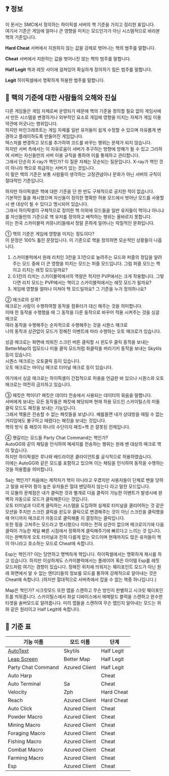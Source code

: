 ## ❓ 정보
이 문서는 SMC에서 정의하는 하이픽셀 서버의 핵 기준을 가지고 정리한 표입니다.  
여기서 기준은 게임에 얼마나 큰 영향을 미치는 모드인가가 아닌 시스템적으로 바라본 핵의 기준입니다.  

**Hard Cheat**
서버에서 지원하지 않는 값을 강제로 벗어나는 핵의 범주를 말합니다.  

**Cheat**
서버에서 지원하는 값을 벗어나진 않는 핵의 범주를 말합니다.  

**Half Legit**
핵과 레짓 사이에 걸쳐있어 확실하게 정의하기 힘든 범주를 말합니다.  

**Legit**
하이픽셀에서 명확하게 허용한 범주를 말합니다.

## 👀 핵의 기준에 대한 사람들의 오해와 진실
다른 게임들은 게임 자체로써 운영되기 때문에 핵의 기준을 정의할 필요 없이 게임사에서 만든 시스템을 변경하거나 외부적인 요소로 게임에 영향을 미치는 자체가 게임 이용 약관에 어긋나는 행위입니다.  
하지만 마인크래프트는 게임 자체를 일반 유저들이 쉽게 수정할 수 있으며 자유롭게 변경하고 플레이하도록 만들어진 게임입니다.  
텍스처를 변경하고 모드를 추가하여 코드를 바꾸는 행위는 문제가 되지 않습니다.  
하지만 서버 측에서는 이 자유로움이 서버가 추구하는 방향에 방해가 될 수 있고 그리하여 서버는 자신들만의 서버 이용 규칙을 통하여 이를 통제하고 관리합니다.  
그래서 단순히 X-ray가 핵인가? 이 질문 자체는 모순되는 질문입니다. X-ray가 핵인 것이 아니라 핵으로 취급하는 서버가 있는 것입니다.  
이 말은 핵의 기준은 보통 사람들이 생각하는 고정관념이나 문화가 아닌 서버의 규칙이 절대적인 기준입니다.  

하지만 하이픽셀은 핵에 대한 기준을 단 한 번도 구체적으로 공지한 적이 없습니다.  
기본적인 틀을 제시했으며 자신들이 정의한 명확한 허용 모드에서 벗어난 모드를 사용할 시 밴 대상이 될 수 있다고 명시되어 있습니다.  
그래서 하이픽셀이 구체적으로 정의한 핵 이외에 모드들을 일반 유저들이 핵이냐 아니냐를 자신들만의 기준으로 핵 유저를 정의하고 배척하는 행위는 올바르지 못합니다.  
이는 한국 스카이블럭 커뮤니티들에서 정말 흔하게 일어나는 악질적인 문화입니다.  

① 핵의 기준은 게임에 영향을 미치는 정도이다?  
이 문장은 100% 틀린 문장입니다. 이 기준으로 핵을 정의하면 모순적인 상황들이 나옵니다.  

1. 스카이블럭에서 원래 리치인 3칸을 3.1칸으로 늘려주는 모드와 퍼즐의 정답을 알려주는 모드 중에 더 큰 영향을 미치는 모드는 퍼즐 모드입니다. 그럼 퍼즐 모드는 핵이고 리치는 레짓 모드일까요?  
2. 0.1칸의 리치는 스카이블럭에서의 역량은 적지만 PVP에서는 크게 작용합니다. 그렇다면 리치 모드는 PVP에서는 핵이고 스카이블럭에서는 레짓 모드가 될까요?  
3. 게임에 영향을 얼마나 미쳐야 핵 모드일까요? 그 기준을 누가 정의하나요?  

② 매크로의 성격?  
매크로는 사람이 수행하여할 동작을 컴퓨터가 대신 해주는 것을 의미합니다.  
이때 한 동작을 수행했을 때 그 동작을 다른 동작으로 바꾸어 적용 시켜주는 것을 싱글 매크로  
여러 동작을 수행해주는 순차적으로 수행해주는 것을 시퀀스 매크로  
나의 동작과 상관없이 모드가 정해진 이벤트에 따라 수행하는 오토 매크로가 있습니다.  

싱글 매크로는 화면에 띄워진 스크린 버튼 클릭할 시 윈도우 클릭 동작을 보내는 BetterMap의 립모드나 미들 클릭 모드처럼 좌클릭을 버리기키 동작을 보내는 Skytils 등이 있습니다.  
시퀀스 매크로는 오토클릭 등이 있습니다.  
오토 매크로는 마이닝 매크로 터미널 매크로 등이 있습니다.  

여기에서 싱글 매크로는 하이픽셀이 간접적으로 허용을 언급한 바 있으나 시퀀스와 오토 매크로는 여전히 금지하고 있습니다.  

③ 패킷은 핵이다?
패킷은 데이터 전송에서 사용되는 데이터의 묶음을 말합니다.  
서버에게 보내는 모든 동작들은 패킷에 해당되며 현재 허용 모드인 스카이틸스의 미들 클릭 모드도 패킷을 보내는 기능입니다.  
그래서 핵들은 전송할 수 없는 패킷들을 보냅니다. 예를들면 내가 상대방을 때릴 수 없는 거리임에도 불구하고 때렸다는 패킷을 보내는 것입니다.  
핵의 방식 중 패킷이 하나의 수단이지 패킷=핵 은 잘못된 전제입니다.  

④ 햇갈리는 모드들
Party Chat Command는 핵인가?  
AutoGG와 같이 채팅을 인식하여 메세지를 전송하는 행위는 원래 밴 대상의 매크로 핵이 맞습니다.  
하지만 하이픽셀은 루나와 배드라이온 클라이언트를 공식적으로 허용하였습니다.  
이에는 AutoGG와 같은 모드를 포함하고 있으며 이는 채팅을 인식하여 동작을 수행하는 것을 허용함을 의미합니다.  

Sa는 핵인가?
처음에는 제작자가 핵이 아니라고 우겼지만 사용자들이 단체로 밴을 당하고 말을 바꾸어 핑이 높은 유저들은 절대 밴당하지 않는다 라고 말한 모드입니다.  
이 모듈의 문제점은 내가 클릭한 것과 별개로 다음 클릭이 가능한 이벤트가 발생시에 완벽히 자동으로 모드가 클릭해준다는 것입니다.  
오토 터미널과 다르게 클릭하는 시스템을 도입하여 실제로 터미널을 클리어하는 것 같은 모션을 주지만 스크린 클릭을 윈도우 클릭으로 변경해주는 것이 아닌 스크린을 클릭했을 때 어디까지 매크로가 자동으로 클릭해줄 지 결정하는 클릭입니다.  
또한 핑을 고쳐주는 모드라고 명시했으나 이와는 전혀 상관이 없으며 매크로이기에 다음클릭이 가능한 제일 빠른 시점에서 정확하게 클릭해주기에 빠르다고 느끼는 것 입니다.  
이는 완벽하게 오토 터미널과 전혀 다를게 없는 모드이며 현재까지도 많은 유저들이 핵이 아니라고 호소하는 모드로 Cheat에 속합니다.

Esp는 핵인가?
이는 당연하고 명백하게 핵입니다. 하이픽셀에서는 명확하게 제시를 하고 있습니다.
하지만 이상하게도 스카이블럭에서는 플레이어 혹은 아이템 Esp를 레짓 모드처럼 여기는 경향이 있습니다.
정해진 위치에 띄워지는 웨이포인트 모드가 아닌 원래 화면에서 알 수 없는 엔티티들의 정보를 모드를 통하여 강제적으로 알아내는 것은 Cheat에 속합니다.
(하지만 절대적으로 서버측에서 잡을 수 없는 핵중 하나입니다.)

Map은 핵인가?
시크릿모드 또한 맵을 스캔하고 무슨 방인지 판별하고 시크릿 웨이포인트를 띄워줍니다.
스카이틸스에서 화살 디바이스에서 에메랄드 블럭을 스캔하고 완수한 타겟을 솔버모드로 알려줍니다.
미리 맵들을 스캔하여 무슨 맵인지 알아내는 모드는 위와 같은 원리이고 Half Legit에 속합니다.

## 📖 기준 표
| 기능 이름                                                                                                     | 모드 이름            | 단계         |
|---------------------------------------------------------------------------------------------------------------|----------------------|--------------|
| [AutoText](https://github.com/SILENCE-SIMSOOL/SMC-Cheat-Standard/blob/main/data/AutoText/INFO.md)             | Skytils              | Half Legit   |
| [Leap Screen](https://github.com/SILENCE-SIMSOOL/SMC-Cheat-Standard/blob/main/data/Leap%20Screen/INFO.md)     | Better Map           | Half Legit   |
| Party Chat Command   | Azured Client        | Half Legit   |
| Auto Harp            |                      | Cheat        |
| Auto Terminal        | Sa                   | Cheat        |
| Velocity             | Zph                  | Hard Cheat   |
| Reach   | Azured Client        | Hard Cheat   |
| Auto Click   | Azured Client        | Cheat   |
| Powder Macro   | Azured Client        | Cheat   |
| Mining Macro   | Azured Client        | Cheat   |
| Foraging Macro   | Azured Client        | Cheat  |
| Fishing Macro   | Azured Client        | Cheat   |
| Combat Macro   | Azured Client        | Cheat   |
| Farming Macro   | Azured Client        | Cheat   |
| Esp   | Azured Client        | Cheat   |



